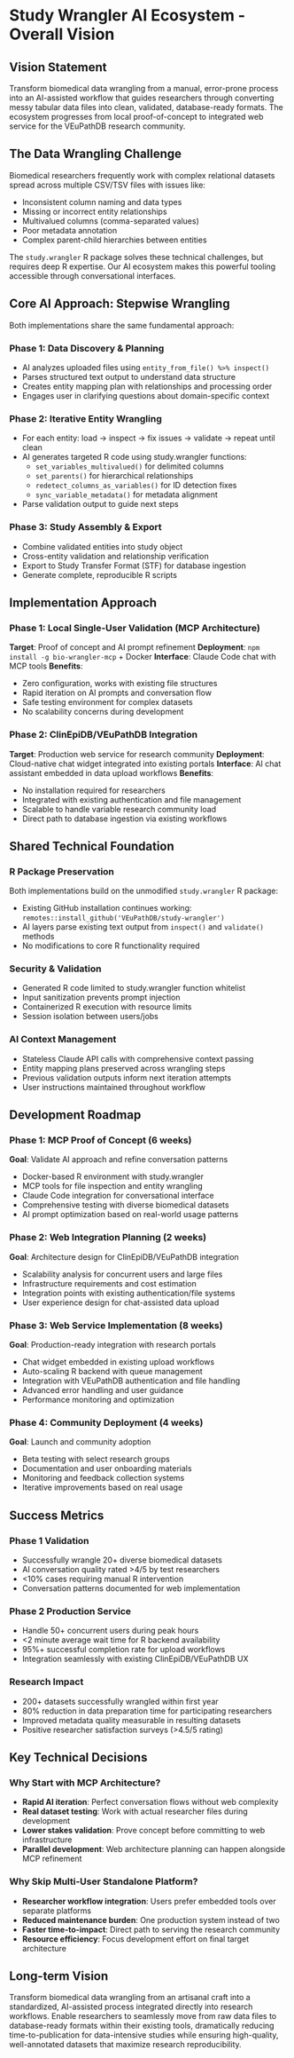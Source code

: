 # Study Wrangler AI Ecosystem - Overall Vision

## Vision Statement

Transform biomedical data wrangling from a manual, error-prone process into an AI-assisted workflow that guides researchers through converting messy tabular data files into clean, validated, database-ready formats. The ecosystem progresses from local proof-of-concept to integrated web service for the VEuPathDB research community.

## The Data Wrangling Challenge

Biomedical researchers frequently work with complex relational datasets spread across multiple CSV/TSV files with issues like:
- Inconsistent column naming and data types
- Missing or incorrect entity relationships 
- Multivalued columns (comma-separated values)
- Poor metadata annotation
- Complex parent-child hierarchies between entities

The `study.wrangler` R package solves these technical challenges, but requires deep R expertise. Our AI ecosystem makes this powerful tooling accessible through conversational interfaces.

## Core AI Approach: Stepwise Wrangling

Both implementations share the same fundamental approach:

### Phase 1: Data Discovery & Planning
- AI analyzes uploaded files using `entity_from_file() %>% inspect()`
- Parses structured text output to understand data structure
- Creates entity mapping plan with relationships and processing order
- Engages user in clarifying questions about domain-specific context

### Phase 2: Iterative Entity Wrangling  
- For each entity: load → inspect → fix issues → validate → repeat until clean
- AI generates targeted R code using study.wrangler functions:
  - `set_variables_multivalued()` for delimited columns
  - `set_parents()` for hierarchical relationships
  - `redetect_columns_as_variables()` for ID detection fixes
  - `sync_variable_metadata()` for metadata alignment
- Parse validation output to guide next steps

### Phase 3: Study Assembly & Export
- Combine validated entities into study object
- Cross-entity validation and relationship verification
- Export to Study Transfer Format (STF) for database ingestion
- Generate complete, reproducible R scripts

## Implementation Approach

### Phase 1: Local Single-User Validation (MCP Architecture)
**Target**: Proof of concept and AI prompt refinement
**Deployment**: `npm install -g bio-wrangler-mcp` + Docker
**Interface**: Claude Code chat with MCP tools
**Benefits**: 
- Zero configuration, works with existing file structures
- Rapid iteration on AI prompts and conversation flow
- Safe testing environment for complex datasets
- No scalability concerns during development

### Phase 2: ClinEpiDB/VEuPathDB Integration 
**Target**: Production web service for research community
**Deployment**: Cloud-native chat widget integrated into existing portals
**Interface**: AI chat assistant embedded in data upload workflows
**Benefits**: 
- No installation required for researchers
- Integrated with existing authentication and file management
- Scalable to handle variable research community load
- Direct path to database ingestion via existing workflows

## Shared Technical Foundation

### R Package Preservation
Both implementations build on the unmodified `study.wrangler` R package:
- Existing GitHub installation continues working: `remotes::install_github('VEuPathDB/study-wrangler')`
- AI layers parse existing text output from `inspect()` and `validate()` methods
- No modifications to core R functionality required

### Security & Validation
- Generated R code limited to study.wrangler function whitelist
- Input sanitization prevents prompt injection
- Containerized R execution with resource limits
- Session isolation between users/jobs

### AI Context Management
- Stateless Claude API calls with comprehensive context passing
- Entity mapping plans preserved across wrangling steps
- Previous validation outputs inform next iteration attempts
- User instructions maintained throughout workflow

## Development Roadmap

### Phase 1: MCP Proof of Concept (6 weeks)
**Goal**: Validate AI approach and refine conversation patterns
- Docker-based R environment with study.wrangler
- MCP tools for file inspection and entity wrangling  
- Claude Code integration for conversational interface
- Comprehensive testing with diverse biomedical datasets
- AI prompt optimization based on real-world usage patterns

### Phase 2: Web Integration Planning (2 weeks)
**Goal**: Architecture design for ClinEpiDB/VEuPathDB integration
- Scalability analysis for concurrent users and large files
- Infrastructure requirements and cost estimation  
- Integration points with existing authentication/file systems
- User experience design for chat-assisted data upload

### Phase 3: Web Service Implementation (8 weeks)
**Goal**: Production-ready integration with research portals
- Chat widget embedded in existing upload workflows
- Auto-scaling R backend with queue management
- Integration with VEuPathDB authentication and file handling
- Advanced error handling and user guidance
- Performance monitoring and optimization

### Phase 4: Community Deployment (4 weeks)
**Goal**: Launch and community adoption
- Beta testing with select research groups
- Documentation and user onboarding materials  
- Monitoring and feedback collection systems
- Iterative improvements based on real usage

## Success Metrics

### Phase 1 Validation
- Successfully wrangle 20+ diverse biomedical datasets  
- AI conversation quality rated >4/5 by test researchers
- <10% cases requiring manual R intervention
- Conversation patterns documented for web implementation

### Phase 2 Production Service
- Handle 50+ concurrent users during peak hours
- <2 minute average wait time for R backend availability
- 95%+ successful completion rate for upload workflows
- Integration seamlessly with existing ClinEpiDB/VEuPathDB UX

### Research Impact
- 200+ datasets successfully wrangled within first year
- 80% reduction in data preparation time for participating researchers  
- Improved metadata quality measurable in resulting datasets
- Positive researcher satisfaction surveys (>4.5/5 rating)

## Key Technical Decisions

### Why Start with MCP Architecture?
- **Rapid AI iteration**: Perfect conversation flows without web complexity
- **Real dataset testing**: Work with actual researcher files during development
- **Lower stakes validation**: Prove concept before committing to web infrastructure
- **Parallel development**: Web architecture planning can happen alongside MCP refinement

### Why Skip Multi-User Standalone Platform?
- **Researcher workflow integration**: Users prefer embedded tools over separate platforms
- **Reduced maintenance burden**: One production system instead of two
- **Faster time-to-impact**: Direct path to serving the research community
- **Resource efficiency**: Focus development effort on final target architecture

## Long-term Vision

Transform biomedical data wrangling from an artisanal craft into a standardized, AI-assisted process integrated directly into research workflows. Enable researchers to seamlessly move from raw data files to database-ready formats within their existing tools, dramatically reducing time-to-publication for data-intensive studies while ensuring high-quality, well-annotated datasets that maximize research reproducibility.